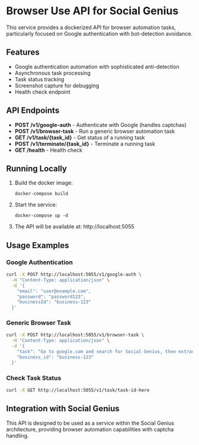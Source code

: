 # Browser Use API for Social Genius

This service provides a dockerized API for browser automation tasks, particularly focused on Google authentication with bot-detection avoidance.

## Features

- Google authentication automation with sophisticated anti-detection
- Asynchronous task processing
- Task status tracking
- Screenshot capture for debugging
- Health check endpoint

## API Endpoints

- **POST /v1/google-auth** - Authenticate with Google (handles captchas)
- **POST /v1/browser-task** - Run a generic browser automation task
- **GET /v1/task/{task_id}** - Get status of a running task
- **POST /v1/terminate/{task_id}** - Terminate a running task
- **GET /health** - Health check

## Running Locally

1. Build the docker image:
   ```
   docker-compose build
   ```

2. Start the service:
   ```
   docker-compose up -d
   ```

3. The API will be available at: http://localhost:5055

## Usage Examples

### Google Authentication

```bash
curl -X POST http://localhost:5055/v1/google-auth \
  -H "Content-Type: application/json" \
  -d '{
    "email": "user@example.com",
    "password": "password123",
    "businessId": "business-123"
  }'
```

### Generic Browser Task

```bash
curl -X POST http://localhost:5055/v1/browser-task \
  -H "Content-Type: application/json" \
  -d '{
    "task": "Go to google.com and search for Social Genius, then extract the first 3 results",
    "business_id": "business-123"
  }'
```

### Check Task Status

```bash
curl -X GET http://localhost:5055/v1/task/task-id-here
```

## Integration with Social Genius

This API is designed to be used as a service within the Social Genius architecture, providing browser automation capabilities with captcha handling.
